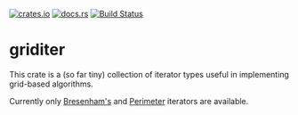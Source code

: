 [![crates.io](http://meritbadge.herokuapp.com/griditer)](https://crates.io/crates/griditer)
[![docs.rs](https://docs.rs/griditer/badge.svg)](https://docs.rs/griditer)
[![Build Status](https://travis-ci.org/terrapass/rs-griditer.svg?branch=master)](https://travis-ci.org/terrapass/rs-griditer)

# griditer

This crate is a (so far tiny) collection of iterator types
useful in implementing grid-based algorithms.

Currently only [Bresenham's](https://docs.rs/griditer/0.1.0/griditer/struct.BresenhamIter.html) and
[Perimeter](https://docs.rs/griditer/0.1.0/griditer/struct.PerimeterIter.html) iterators are available.

